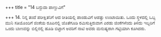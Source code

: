 +++
title = "14 ಬನ್ದುದಾ ಪಾಣ್ಡುವಿಗೆ"

+++
14. ನಿನ್ನ ತಂದೆ ಪರೀಕ್ಷಿತನಿಗೆ ಆದ ರೀತಿಯಲ್ಲಿ ಪಾಂಡುವಿಗೆ ಆಪತ್ತು ಉಂಟಾಯಿತು. ಒಂದು ಸ್ಥಳದಲ್ಲಿ ಒಬ್ಬ ಮುನಿ ಸತಿಯೊಂದಿಗೆ ಜಿಂಕೆಯ ರೂಪಿನಲ್ಲಿ ಜೊತೆಗೂಡಿ ರಮಿಸುತ್ತಿರುವಾಗ ಎರಡು ಜಿಂಕೆಗಳೆಂದು ತಿಳಿದು ಇಬ್ಬರಿಗೆ ಒಂದು ಬಾಣವನ್ನು ಬಿಲ್ಲಿನಲ್ಲಿ ಹೂಡಿ ಬಿಟ್ಟಾಗ ಅವರಿಗೆ ನಾಟಿ ಅವರು ಮನುಷ್ಯರಾಗಿ ಗಟ್ಟಿಯಾಗಿ ಕೂಗಿದರು.